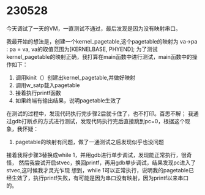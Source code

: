 # 230528
今天调试了一天的VM，一直测试不通过，最后发现是因为没有映射串口。

我最开始的想法是，创建一个kernel_pagetable,这个pagetable的映射为 va->pa : pa = va, va的取值范围为[KERNELBASE, PHYEND];
为了测试kernel_pagetable的映射正确，我打算在main函数中进行测试，main函数中的操作如下：
1. 调用kinit（）创建出kernel_pagetable,并做好映射
2. 调用w_satp载入pagetable
3. 接着执行printf函数
4. 如果终端有输出结果，说明pagetable生效了

在测试的过程中，发现代码执行完步骤2后就卡住了，也不打印。百思不解；
我通过gdb打断点的方式进行测试，发现代码执行完后直接跳到pc=0，根据这个现象，我怀疑：

1. pagetable的映射有问题，做了一通测试之后发现似乎也没问题

接着我将步骤3替换成while 1，并用gdb进行单步调试，发现能正常执行，很奇怪，
然后我尝试开启stvec，换回printf，再用gdb单步调试，结果发现pc进入了stvec,这时候我才灵光乍现
想到，while 1可以正常执行，说明我的pagetable已经生效了，执行printf失败，有可能是因为串口没有映射，因为printf以来串口的。